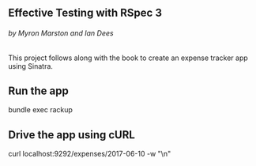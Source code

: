 ## Effective Testing with RSpec 3
###### by Myron Marston and Ian Dees

This project follows along with the book to create an expense tracker app using Sinatra.


## Run the app

bundle exec rackup

## Drive the app using cURL

curl localhost:9292/expenses/2017-06-10 -w "\n"
